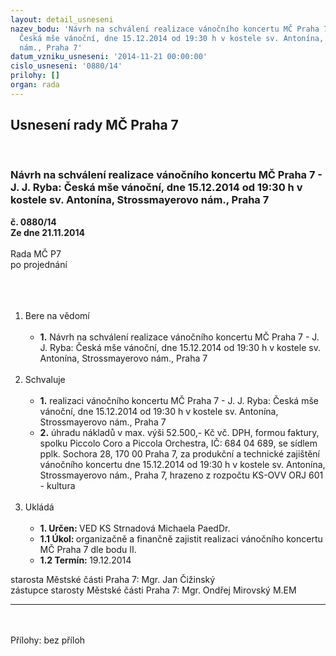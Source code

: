 ```yaml
---
layout: detail_usneseni
nazev_bodu: 'Návrh na schválení realizace vánočního koncertu MČ Praha 7 - J. J. Ryba:
  Česká mše vánoční, dne 15.12.2014 od 19:30 h v kostele sv. Antonína, Strossmayerovo
  nám., Praha 7'
datum_vzniku_usneseni: '2014-11-21 00:00:00'
cislo_usneseni: '0880/14'
prilohy: []
organ: rada
---
```

<div id="ucUsn_pList" class="usn">
	<span><h2>Usnesení rady MČ Praha 7 </h2>
<br></span><div class="standBody">
<span><h3>Návrh na schválení realizace vánočního koncertu MČ Praha 7 - J. J. Ryba: Česká mše vánoční, dne 15.12.2014 od 19:30 h v kostele sv. Antonína, Strossmayerovo nám., Praha 7</h3></span><div class="center">
		<strong>č. 0880/14</strong><br>
	</div>
<div class="center">
		<strong>Ze dne 21.11.2014</strong><br><br>
	</div>Rada MČ P7<br>po projednání<br><br><br><ol>
<br><li>Bere na vědomí<br><ul>
<br><li>
<strong>1.</strong> Návrh na schválení realizace vánočního koncertu MČ Praha 7 - J. J. Ryba: Česká mše vánoční, dne 15.12.2014 od 19:30 h v kostele sv. Antonína, Strossmayerovo nám., Praha 7</li>
</ul>
<br>
</li>
<li>Schvaluje<br><ul>
<br><li>
<strong>1.</strong> realizaci vánočního koncertu MČ Praha 7 - J. J. Ryba: Česká mše vánoční, dne 15.12.2014 od 19:30 h v kostele sv. Antonína, Strossmayerovo nám., Praha 7<br>
</li>
<li>
<strong>2.</strong> úhradu nákladů v max. výši 52.500,- Kč vč. DPH, formou faktury, spolku Piccolo Coro a Piccola Orchestra, IČ: 684 04 689, se sídlem pplk. Sochora 28, 170 00 Praha 7, za produkční a technické zajištění vánočního koncertu dne 15.12.2014 od 19:30 h v kostele sv. Antonína, Strossmayerovo nám., Praha 7, hrazeno z rozpočtu KS-OVV ORJ 601 - kultura</li>
</ul>
<br>
</li>
<li>Ukládá<br><ul>
<br><li>
<strong>1. Určen: </strong>VED KS Strnadová Michaela PaedDr.<br>
</li>
<li>
<strong>1.1 Úkol: </strong>organizačně a finančně zajistit realizaci vánočního koncertu MČ Praha 7 dle bodu II.<br>
</li>
<li>
<strong>1.2 Termín: </strong>19.12.2014</li>
</ul>
</li>
</ol>starosta Městské části Praha 7: Mgr. Jan Čižinský<br>zástupce starosty Městské části Praha 7: Mgr. Ondřej Mirovský M.EM <br><hr>
<br><br>Přílohy: bez příloh</div>
</div>